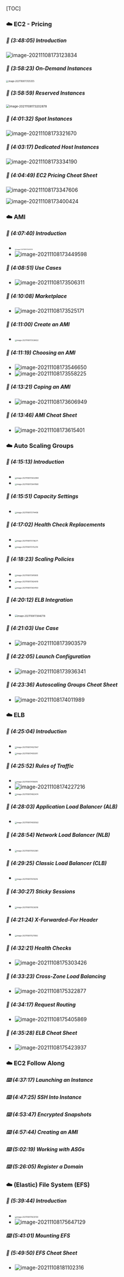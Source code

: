 [TOC]

### ☁️ EC2 - Pricing

##### 🎤 (3:48:05) Introduction

![image-20211108173123834](https://tva1.sinaimg.cn/large/008i3skNly1gw7vh9hjboj31lz0u0jy8.jpg)

##### 🎤 (3:58:23) On-Demand Instances

<img src="https://tva1.sinaimg.cn/large/008i3skNly1gw7vhgpd0tj31lu0u0zpw.jpg" alt="image-20211108173135355" style="zoom:40%;" />

##### 🎤 (3:58:59) Reserved Instances

<img src="https://tva1.sinaimg.cn/large/008i3skNly1gw7vhxs4bnj31ed0u0jym.jpg" alt="image-20211108173202878" style="zoom:57%;" />

##### 🎤 (4:01:32) Spot Instances

![image-20211108173321670](https://tva1.sinaimg.cn/large/008i3skNly1gw7vjb0aauj31hk0u0tfq.jpg)

##### 🎤 (4:03:17) Dedicated Host Instances

![image-20211108173334190](https://tva1.sinaimg.cn/large/008i3skNly1gw7vjj13dsj31fb0u00z0.jpg)

##### 📓 (4:04:49) EC2 Pricing Cheat Sheet

![image-20211108173347606](https://tva1.sinaimg.cn/large/008i3skNly1gw7vjrkf72j31nx0u0wl2.jpg)

![image-20211108173400424](https://tva1.sinaimg.cn/large/008i3skNly1gw7vjzkfmoj31jw0ryq8r.jpg)



### ☁️ AMI

##### 🎤 (4:07:40) Introduction

- <img src="https://tva1.sinaimg.cn/large/008i3skNly1gw7vkm653xj31j20jc0vc.jpg" alt="image-20211108173436792" style="zoom: 25%;" />
- ![image-20211108173449598](https://tva1.sinaimg.cn/large/008i3skNly1gw7vktsznuj31ng0u00zk.jpg)

##### 🎤 (4:08:51) Use Cases

- ![image-20211108173506311](https://tva1.sinaimg.cn/large/008i3skNly1gw7vl4kgrmj31te0tewkv.jpg)

##### 🎤 (4:10:08) Marketplace

- ![image-20211108173525171](https://tva1.sinaimg.cn/large/008i3skNly1gw7vlgcwk9j31ig0u0tdk.jpg)

##### 🎤 (4:11:00) Create an AMI

- <img src="https://tva1.sinaimg.cn/large/008i3skNly1gw7vln4g5cj31uk0su77v.jpg" alt="image-20211108173536622" style="zoom:33%;" />

##### 🎤 (4:11:19) Choosing an AMI

- ![image-20211108173546650](https://tva1.sinaimg.cn/large/008i3skNly1gw7vlttjalj31m50u0n3c.jpg)
- ![image-20211108173558225](https://tva1.sinaimg.cn/large/008i3skNly1gw7vm0ul8aj31ky0u0jwg.jpg)

##### 🎤 (4:13:21) Coping an AMI

- ![image-20211108173606949](https://tva1.sinaimg.cn/large/008i3skNly1gw7vm6oqm1j31jb0u00xq.jpg)

##### 📓 (4:13:46) AMI Cheat Sheet

- ![image-20211108173615401](https://tva1.sinaimg.cn/large/008i3skNly1gw7vmcqydcj31o90u0ahw.jpg)



### ☁️ Auto Scaling Groups

##### 🎤 (4:15:13) Introduction

- <img src="https://tva1.sinaimg.cn/large/008i3skNly1gw7vmmj9hsj31go0p0n0l.jpg" alt="image-20211108173632994" style="zoom:33%;" />
- <img src="https://tva1.sinaimg.cn/large/008i3skNly1gw7vmvmecmj31f20u0q79.jpg" alt="image-20211108173647880" style="zoom: 33%;" />

##### 🎤 (4:15:51) Capacity Settings

- <img src="https://tva1.sinaimg.cn/large/008i3skNly1gw7vnc90ypj31gi0u079j.jpg" alt="image-20211108173714406" style="zoom:33%;" />

##### 🎤 (4:17:02) Health Check Replacements

- <img src="https://tva1.sinaimg.cn/large/008i3skNly1gw7vnpxuzqj31a20u0q80.jpg" alt="image-20211108173736271" style="zoom:33%;" />
- <img src="https://tva1.sinaimg.cn/large/008i3skNly1gw7vo076stj31cc0u0442.jpg" alt="image-20211108173752319" style="zoom:33%;" />

##### 🎤 (4:18:23) Scaling Policies

- <img src="https://tva1.sinaimg.cn/large/008i3skNly1gw7vobixtrj31ar0u0djt.jpg" alt="image-20211108173810805" style="zoom:33%;" />
- <img src="https://tva1.sinaimg.cn/large/008i3skNly1gw7vokb924j319n0u0diz.jpg" alt="image-20211108173824910" style="zoom:33%;" />
- <img src="https://tva1.sinaimg.cn/large/008i3skNly1gw7voqb4n4j31g90u0djr.jpg" alt="image-20211108173834150" style="zoom:33%;" />

##### 🎤 (4:20:12) ELB Integration

- <img src="https://tva1.sinaimg.cn/large/008i3skNly1gw7voxz8mqj31ag0u0tdc.jpg" alt="image-20211108173846718" style="zoom:43%;" />

##### 🎤 (4:21:03) Use Case

- ![image-20211108173903579](https://tva1.sinaimg.cn/large/008i3skNly1gw7vp9kcuaj31gm0u0ten.jpg)

##### 🎤 (4:22:05) Launch Configuration

- ![image-20211108173936341](https://tva1.sinaimg.cn/large/008i3skNly1gw7vpswvgzj31gg0u0wkv.jpg)

##### 📓 (4:23:36) Autoscaling Groups Cheat Sheet

- ![image-20211108174011989](https://tva1.sinaimg.cn/large/008i3skNly1gw7vqf2tn4j31je0u0k00.jpg)



### ☁️ ELB

##### 🎤 (4:25:04) Introduction

- <img src="https://tva1.sinaimg.cn/large/008i3skNly1gw7vqow7xcj31d00r6n17.jpg" alt="image-20211108174027847" style="zoom:33%;" />
- <img src="https://tva1.sinaimg.cn/large/008i3skNly1gw7vr3veucj31ql0u0dmg.jpg" alt="image-20211108174050911" style="zoom: 33%;" />

##### 🎤 (4:25:52) Rules of Traffic

- <img src="https://tva1.sinaimg.cn/large/008i3skNly1gw7vrlw0e8j31gl0u0q87.jpg" alt="image-20211108174118878" style="zoom:33%;" />
- ![image-20211108174227216](https://tva1.sinaimg.cn/large/008i3skNly1gw7vsrn933j31ey0u079m.jpg)
- <img src="https://tva1.sinaimg.cn/large/008i3skNly1gw7vyz38jej31l10u00xn.jpg" alt="image-20211108174822474" style="zoom:33%;" />

##### 🎤 (4:28:03) Application Load Balancer (ALB)

- <img src="https://tva1.sinaimg.cn/large/008i3skNly1gw7w04inzrj31jd0u0dlh.jpg" alt="image-20211108174930562" style="zoom:33%;" />

##### 🎤 (4:28:54) Network Load Balancer (NLB)

- <img src="https://tva1.sinaimg.cn/large/008i3skNly1gw7w0o4qzjj31j00u0afp.jpg" alt="image-20211108175002981" style="zoom:33%;" />

##### 🎤 (4:29:25) Classic Load Balancer (CLB)

- <img src="https://tva1.sinaimg.cn/large/008i3skNly1gw7w0yhhelj31hy0u0aft.jpg" alt="image-20211108175019216" style="zoom:33%;" />

##### 🎤 (4:30:27) Sticky Sessions

- <img src="https://tva1.sinaimg.cn/large/008i3skNly1gw7w1a57n0j31h60u0jxa.jpg" alt="image-20211108175038318" style="zoom:33%;" />

##### 🎤 (4:21:24) X-Forwarded-For Header

- <img src="https://tva1.sinaimg.cn/large/008i3skNly1gw7w2won87j31kf0u0tdk.jpg" alt="image-20211108175211083" style="zoom:33%;" />

##### 🎤 (4:32:21) Health Checks

- ![image-20211108175303426](https://tva1.sinaimg.cn/large/008i3skNly1gw7w3thw9pj31j60u0q7z.jpg)

##### 🎤 (4:33:23) Cross-Zone Load Balancing

- ![image-20211108175322877](https://tva1.sinaimg.cn/large/008i3skNly1gw7w4564kpj31bl0u0jwr.jpg)

##### 🎤 (4:34:17) Request Routing

- ![image-20211108175405869](https://tva1.sinaimg.cn/large/008i3skNly1gw7w4vvbe2j31ib0u0af1.jpg)

##### 📓 (4:35:28) ELB Cheat Sheet

- ![image-20211108175423937](https://tva1.sinaimg.cn/large/008i3skNly1gw7w56yqsfj31k90u0doi.jpg)



### ☁️ EC2 Follow Along

##### ⌨️ (4:37:17) Launching an Instance



##### ⌨️ (4:47:25) SSH Into Instance

##### ⌨️ (4:53:47) Encrypted Snapshots

##### ⌨️ (4:57:44) Creating an AMI

##### ⌨️ (5:02:19) Working with ASGs

##### ⌨️ (5:26:05) Register a Domain





### ☁️ (Elastic) File System (EFS)

##### 🎤 (5:39:44) Introduction

- <img src="https://tva1.sinaimg.cn/large/008i3skNly1gw7w7dt800j318q0ren0w.jpg" alt="image-20211108175630139" style="zoom:33%;" />
- ![image-20211108175647129](https://tva1.sinaimg.cn/large/008i3skNly1gw7w7ohh94j31bf0u044w.jpg)

##### ⌨️ (5:41:01) Mounting EFS



##### 📓 (5:49:50) EFS Cheat Sheet

- ![image-20211108181102316](https://tva1.sinaimg.cn/large/008i3skNly1gw7wmibqyej31sm0omdlo.jpg)



##### 